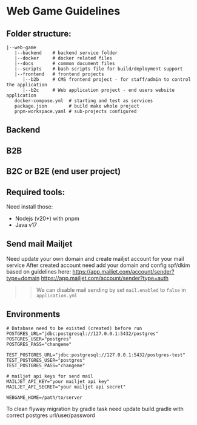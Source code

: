 # Web Game Guidelines

## Folder structure:
```
|--web-game
   |--backend    # backend service folder
   |--docker     # docker related files
   |--docs       # common document files
   |--scripts    # bash scripts file for build/deployment support
   |--frontend   # frontend projects
      |--b2b     # CMS frontend project - for staff/admin to control the application
      |--b2c     # Web application project - end users website application
   docker-compose.yml  # starting and test as services
   package.json        # build make whole project
   pnpm-workspace.yaml # sub-projects configured
```

## Backend


## B2B


## B2C or B2E (end user project)

## Required tools:
Need install those:
- Nodejs (v20+) with pnpm
- Java v17

## Send mail Mailjet
Need update your own domain and create mailjet account for your mail service
After created account need add your domain and config spf/dkim based on guidelines here:
https://app.mailjet.com/account/sender?type=domain
https://app.mailjet.com/account/sender?type=auth

>> We can disable mail sending by set `mail.enabled` to `false` in `application.yml`

## Environments

```shell
# Database need to be existed (created) before run
POSTGRES_URL="jdbc:postgresql://127.0.0.1:5432/postgres"
POSTGRES_USER="postgres"
POSTGRES_PASS="changeme"

TEST_POSTGRES_URL="jdbc:postgresql://127.0.0.1:5432/postgres-test"
TEST_POSTGRES_USER="postgres"
TEST_POSTGRES_PASS="changeme"

# mailjet api keys for send mail
MAILJET_API_KEY="your mailjet api key"
MAILJET_API_SECRET="your mailjet api secret"

WEBGAME_HOME=/path/to/server
```
To clean flyway migration by gradle task need update build.gradle with correct postgres url/user/password
